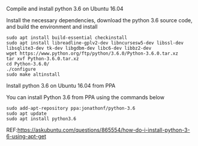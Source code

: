Compile and install python 3.6 on Ubuntu 16.04

Install the necessary dependencies, download the python 3.6 source code, and build the environment and install
```
sudo apt install build-essential checkinstall
sudo apt install libreadline-gplv2-dev libncursesw5-dev libssl-dev libsqlite3-dev tk-dev libgdbm-dev libc6-dev libbz2-dev
wget https://www.python.org/ftp/python/3.6.0/Python-3.6.0.tar.xz
tar xvf Python-3.6.0.tar.xz
cd Python-3.6.0/
./configure
sudo make altinstall
```
 Install python 3.6 on Ubuntu 16.04 from PPA

You can install Python 3.6  from PPA using the commands below
```
sudo add-apt-repository ppa:jonathonf/python-3.6
sudo apt update
sudo apt install python3.6
```


REF:https://askubuntu.com/questions/865554/how-do-i-install-python-3-6-using-apt-get
